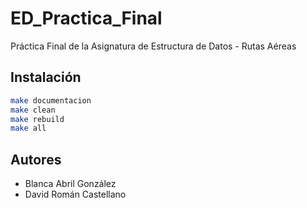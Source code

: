 # ED_Practica_Final
Práctica Final de la Asignatura de Estructura de Datos - Rutas Aéreas

## Instalación
```bash
make documentacion
make clean
make rebuild
make all
```

## Autores
- Blanca Abril González
- David Román Castellano
